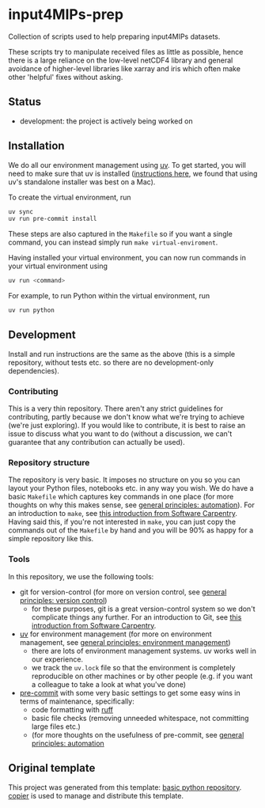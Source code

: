 # input4MIPs-prep

Collection of scripts used to help preparing input4MIPs datasets.

These scripts try to manipulate received files as little as possible,
hence there is a large reliance on the low-level netCDF4 library
and general avoidance of higher-level libraries like xarray and iris
which often make other 'helpful' fixes without asking.

<!---

We recommend having a status line in your repo to tell anyone who stumbles
on your repository where you're up to. Some suggested options:

- prototype: the project is just starting up and the code is all prototype
- development: the project is actively being worked on
- finished: the project has achieved what it wanted and is no longer being
  worked on, we won't reply to any issues
- dormant: the project is no longer worked on but we might come back to it, if
  you have questions, feel free to raise an issue
- abandoned: this project is no longer worked on and we won't reply to any
  issues

-->

## Status

- development: the project is actively being worked on

## Installation

We do all our environment management using [uv](https://docs.astral.sh/uv/).
To get started, you will need to make sure that uv is installed
([instructions here](https://docs.astral.sh/uv/getting-started/installation/),
we found that using uv's standalone installer was best on a Mac).

To create the virtual environment, run

```sh
uv sync
uv run pre-commit install
```

These steps are also captured in the `Makefile` so if you want a single
command, you can instead simply run `make virtual-enviroment`.

Having installed your virtual environment, you can now run commands in your
virtual environment using

```sh
uv run <command>
```

For example, to run Python within the virtual environment, run

```sh
uv run python
```

<!--- Other documentation and instructions can then be added here as you go,
perhaps replacing the other instructions above as they may become redundant.
-->

## Development

<!--- In bigger projects, we would recommend having separate docs where this
development information can go. However, for such a simple repository, having
it all in the README is fine. -->

Install and run instructions are the same as the above (this is a simple
repository, without tests etc. so there are no development-only dependencies).

### Contributing

This is a very thin repository. There aren't any strict guidelines for
contributing, partly because we don't know what we're trying to achieve (we're
just exploring). If you would like to contribute, it is best to raise an issue
to discuss what you want to do (without a discussion, we can't guarantee that
any contribution can actually be used).
<!--- You may want to update this section as the project evolves. -->

### Repository structure

The repository is very basic. It imposes no structure on you so you can layout
your Python files, notebooks etc. in any way you wish. We do have a basic
`Makefile` which captures key commands in one place (for more thoughts on why
this makes sense, see
[general principles: automation](https://gitlab.com/znicholls/mullet-rse/-/blob/main/book/general-principles/automation.md)).
For an introduction to `make`, see
[this introduction from Software Carpentry](https://swcarpentry.github.io/make-novice/).
Having said this, if you're not interested in `make`, you can just copy the
commands out of the `Makefile` by hand and you will be 90% as happy for a
simple repository like this.

### Tools

In this repository, we use the following tools:

- git for version-control (for more on version control, see
  [general principles: version control](https://gitlab.com/znicholls/mullet-rse/-/blob/main/book/theory/version-control.md))
    - for these purposes, git is a great version-control system so we don't
      complicate things any further. For an introduction to Git, see
      [this introduction from Software Carpentry](http://swcarpentry.github.io/git-novice/).
- [uv](https://docs.astral.sh/uv/) for environment management
  (for more on environment management, see
  [general principles: environment management](https://gitlab.com/znicholls/mullet-rse/-/blob/main/book/theory/environment-management.md))
    - there are lots of environment management systems.
      uv works well in our experience.
    - we track the `uv.lock` file so that the environment
      is completely reproducible on other machines or by other people
      (e.g. if you want a colleague to take a look at what you've done)
- [pre-commit](https://pre-commit.com/) with some very basic settings to get some
  easy wins in terms of maintenance, specifically:
    - code formatting with [ruff](https://docs.astral.sh/ruff/formatter/)
    - basic file checks (removing unneeded whitespace, not committing large
      files etc.)
    - (for more thoughts on the usefulness of pre-commit, see
      [general principles: automation](https://gitlab.com/znicholls/mullet-rse/-/blob/main/book/general-principles/automation.md)

## Original template

This project was generated from this template:
[basic python repository](https://gitlab.com/openscm/copier-basic-python-repository).
[copier](https://copier.readthedocs.io/en/stable/) is used to manage and
distribute this template.
